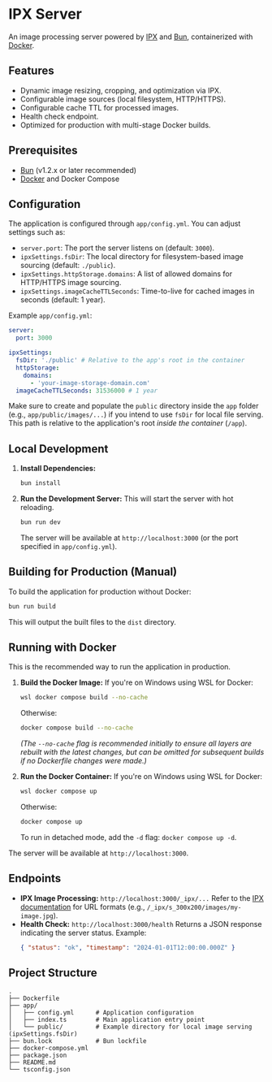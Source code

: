 # IPX Server

An image processing server powered by [IPX](https://github.com/unjs/ipx) and [Bun](https://bun.sh/), containerized with [Docker](https://www.docker.com/).

## Features

*   Dynamic image resizing, cropping, and optimization via IPX.
*   Configurable image sources (local filesystem, HTTP/HTTPS).
*   Configurable cache TTL for processed images.
*   Health check endpoint.
*   Optimized for production with multi-stage Docker builds.

## Prerequisites

*   [Bun](https://bun.sh/docs/installation) (v1.2.x or later recommended)
*   [Docker](https://docs.docker.com/get-docker/) and Docker Compose

## Configuration

The application is configured through `app/config.yml`. You can adjust settings such as:

*   `server.port`: The port the server listens on (default: `3000`).
*   `ipxSettings.fsDir`: The local directory for filesystem-based image sourcing (default: `./public`).
*   `ipxSettings.httpStorage.domains`: A list of allowed domains for HTTP/HTTPS image sourcing.
*   `ipxSettings.imageCacheTTLSeconds`: Time-to-live for cached images in seconds (default: 1 year).

Example `app/config.yml`:
```yaml
server:
  port: 3000

ipxSettings:
  fsDir: './public' # Relative to the app's root in the container
  httpStorage:
    domains:
      - 'your-image-storage-domain.com'
  imageCacheTTLSeconds: 31536000 # 1 year
```
Make sure to create and populate the `public` directory inside the `app` folder (e.g., `app/public/images/...`) if you intend to use `fsDir` for local file serving. This path is relative to the application's root *inside the container* (`/app`).

## Local Development

1.  **Install Dependencies:**
    ```bash
    bun install
    ```

2.  **Run the Development Server:**
    This will start the server with hot reloading.
    ```bash
    bun run dev
    ```
    The server will be available at `http://localhost:3000` (or the port specified in `app/config.yml`).

## Building for Production (Manual)

To build the application for production without Docker:

```bash
bun run build
```
This will output the built files to the `dist` directory.

## Running with Docker

This is the recommended way to run the application in production.

1.  **Build the Docker Image:**
    If you're on Windows using WSL for Docker:
    ```bash
    wsl docker compose build --no-cache
    ```
    Otherwise:
    ```bash
    docker compose build --no-cache
    ```
    *(The `--no-cache` flag is recommended initially to ensure all layers are rebuilt with the latest changes, but can be omitted for subsequent builds if no Dockerfile changes were made.)*

2.  **Run the Docker Container:**
    If you're on Windows using WSL for Docker:
    ```bash
    wsl docker compose up
    ```
    Otherwise:
    ```bash
    docker compose up
    ```
    To run in detached mode, add the `-d` flag: `docker compose up -d`.

The server will be available at `http://localhost:3000`.

## Endpoints

*   **IPX Image Processing:** `http://localhost:3000/_ipx/...`
    Refer to the [IPX documentation](https://ipx.nuxt.com/usage/nuxt-style-urls) for URL formats (e.g., `/_ipx/s_300x200/images/my-image.jpg`).
*   **Health Check:** `http://localhost:3000/health`
    Returns a JSON response indicating the server status. Example:
    ```json
    { "status": "ok", "timestamp": "2024-01-01T12:00:00.000Z" }
    ```

## Project Structure

```
.
├── Dockerfile
├── app/
│   ├── config.yml      # Application configuration
│   ├── index.ts        # Main application entry point
│   └── public/         # Example directory for local image serving (ipxSettings.fsDir)
├── bun.lock            # Bun lockfile
├── docker-compose.yml
├── package.json
├── README.md
└── tsconfig.json
```

